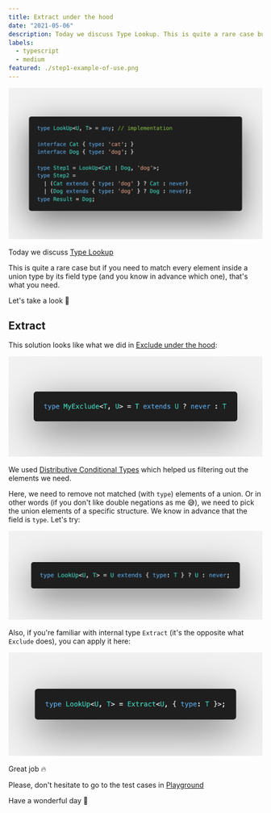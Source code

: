 ```yaml
---
title: Extract under the hood
date: "2021-05-06"
description: Today we discuss Type Lookup. This is quite a rare case but if you need to match every element inside a union type by its field type (and you know in advance which one), that's what you need. Let's take a look 👀
labels:
  - typescript
  - medium
featured: ./step1-example-of-use.png
---
```


![Example of Promise.all use](./step1-example-of-use.png)

Today we discuss [Type Lookup](https://github.com/type-challenges/type-challenges/blob/master/questions/62-medium-type-lookup/README.md)

This is quite a rare case but if you need to match every element inside a union type by its field type (and you know in advance which one), that's what you need.

Let's take a look 👀

## Extract

This solution looks like what we did in [Exclude under the hood](/2021-04-12-exclude-under-the-hood/):

![Exclude solution](./step2-exclude-solution.png)

We used [Distributive Conditional Types](https://www.typescriptlang.org/docs/handbook/2/conditional-types.html#distributive-conditional-types) which helped us filtering out the elements we need.

Here, we need to remove not matched (with `type`) elements of a union. Or in other words (if you don't like double negations as me 😅), we need to pick the union elements of a specific structure. We know in advance that the field is `type`. Let's try:

![Solution, version 1](./step3-solution-1.png)

Also, if you're familiar with internal type `Extract` (it's the opposite what `Exclude` does), you can apply it here:

![Solution, version 2](./step3-solution-2.png)

Great job 🔥

Please, don't hesitate to go to the test cases in [Playground](https://www.typescriptlang.org/play?#code/PQKgsAUABFBsBMUC0UAqBPADgUygGQHsCBrAV00hiWpqUqgCN0oBBAOwBcALAt5gMVJQAFAAEAhpwBmpAJRQAxAFtsAEwCWpJYtJt1vRUvEVoUegotQAiqWwBnDvrb16AZQIrHKuwBoo6AiEjZgB3SQ4oDgIoABsiMkwoKQIAJyhxSKxcdTZ0qF0nSOimSK5sdTTxDg4U9QZSDnsAOjNTegBJXO51OygAYy5xGJjsNgBzbD8Q3BDAmNVY9WJcKKgJiO5cPtSU+0xeDXHMnEZmO2xxFIGcsaTU0q2PJQMAAw4sl6T1bHmoHIf8npXgBhKpQAA+UAAIgQxi8Wp0oARNmlZilVL4oNMsephlBsAAPHB9DbRdZQF4wuF3NIvQgkACqmAAPFSIVBQRw-AByVSw7kAPk+kgWL05n2StPpxCZrNh7M5PL6VUFn3+mzuwwIIRu+IJ4iUmBGTRcphe5o4dnoOUaKSk4j6uE5UAA3vQYO8cAAuKDc5Ucbnuxi7NR2H3clhMOx2HLqSTc9nc1w8FLccQVBOQ7nA0gpGKZ30AIVGYyGgdMAF9TTAbdg7Q7cGy3aYPVlw3yxuWYDAGCGMeGABKBNiqAvcwu1aqSdBjwukYYd2cEAl1rvd7ZxFLh3vathjkJcdSNMcMGIO4hrqttUye3AAWXQVIwJwAvPh4rLnZCqTzFwKoMAwB6sSjQLKsDC4JSsIvPQ5owdeMD-gAat8IRIrkADiR4DqQDA+lw1SYGGgGWgMTQAFZ2E0qRjMACCQCAwCQMxECgFAAD6nFcdxXFQAAmoEaTAgQqi4AOda4DxUmcVAjEsbe76MiyDJ+Kg-5vgAogSNQOhwzIqa6xzYD6qBQBWAoANwsWx0lSWg9gRKC5y9LZPGyUxEDqIaqQRC6UAaQAjqQQx+FpIFmUkKQeL6oi3kgAxDCM4z2MADS4nY5aQLW9aOhyYLNq23q+v6a69tgobhpG6DRrG8aJsmPmDBmiY5nms4lmWkBXllnB1vauVNvQt7tvy9BlRVvpDroo6JhOR4cNOs7zvM-Kzcuq70BuqTblFIR7omB5HtgJ5nn0F5dfJWSsHoRgxFAb5ftCsKXScyrOfdUAANr0GF2AksygXBTEzLSrK7BeSFvp-n4VICgKPg-USf16YDQwgx+LLg7dSoqvDeUcHDCMQAAuix1kgBxrm8YIqZlGkriNERlNU+x7mQKA9D-smly4AEuZQHYBAxGlvBhlABEcERXokXYZGUdRKS0QgwCSHY0wpJzUAodgaGC8Ljii-hhHEcApFcBRVE0XR8DAHrItsFapj-neqROoMwwlvYRuSybZsWwrYwMR5kBAA)

Have a wonderful day 🌇